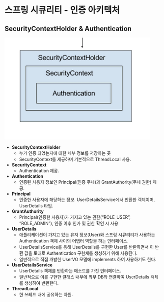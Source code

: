 # 스프링 시큐리티 - 인증 아키텍처
## SecurityContextHolder & Authentication
![](./images/SecurityContextHolder.png)

- **SecurityContextHolder**
    - 누가 인증 되었는지에 대한 세부 정보를 저장하는 곳
    - SecurityContext를 제공하며 기본적으로 ThreadLocal 사용.
- **SecurityContext**
    - Authentication 제공.
- **Authentication**
    - 인증된 사용자 정보인 Principal(인증 주체)과 GrantAuthority(주체 권한) 제공.  
- **Principal**
    - 인증한 사용자에 해당하는 정보. UserDetailsService에서 반환한 객체이며, UserDetails 타입.
- **GrantAuthority**
    - Principal(인증한 사용자)가 가지고 있는 권한(“ROLE_USER”, “ROLE_ADMIN”), 인증 이후 인가 및 권한 확인 시 사용
- **UserDetails**
    - 애플리케이션이 가지고 있는 유저 정보(User)와 스프링 시큐리티가 사용하는 Authentication 객체 사이의 어댑터 역할을 하는 인터페이스.
    - UserDetailsService를 통해 UserDetails를 구현한 User를 반환하면서 이 반환 값을 토대로 Authentication 구현체를 생성하기 위해 사용된다.
    - 일반적으로 직접 개발한 UserVO 모델에 implements 하여 사용하기도 한다.
- **UserDetailsService**
    - UserDetails 객체를 반환하는 메소드를 가진 인터페이스.
    - 일반적으로 이를 구현한 클래스 내부에 외부 DB와 연결하여 UserDetails 객체를 생성하여 반환한다.
- **ThreadLocal**
    - 한 쓰레드 내에 공유하는 자원.
